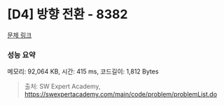 # [D4] 방향 전환 - 8382 

[문제 링크](https://swexpertacademy.com/main/code/problem/problemDetail.do?contestProbId=AWyNQrCahHcDFAVP) 

### 성능 요약

메모리: 92,064 KB, 시간: 415 ms, 코드길이: 1,812 Bytes



> 출처: SW Expert Academy, https://swexpertacademy.com/main/code/problem/problemList.do